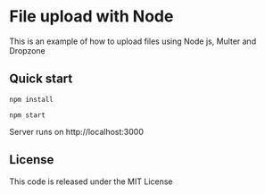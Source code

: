 # File upload with Node

This is an example of how to upload files using Node js, Multer and Dropzone

## Quick start

```
npm install 

npm start
```

Server runs on http://localhost:3000

## License
This code is released under the MIT License
